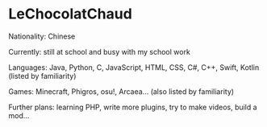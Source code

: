 # LeChocolatChaud

Nationality: Chinese

Currently: still at school and busy with my school work

Languages: Java, Python, C, JavaScript, HTML, CSS, C#, C++, Swift, Kotlin (listed by familiarity)

Games: Minecraft, Phigros, osu!, Arcaea... (also listed by familiarity)

Further plans: learning PHP, write more plugins, try to make videos, build a mod...
